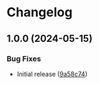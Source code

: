 # Changelog

## 1.0.0 (2024-05-15)


### Bug Fixes

* Initial release ([9a58c74](https://github.com/iFadi/luh-exam-skin/commit/9a58c74c49ca173c57fed781117a54443967277d))

